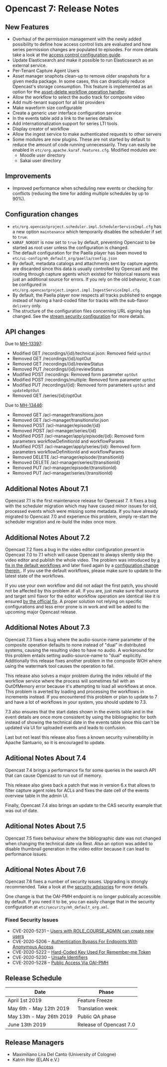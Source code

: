 Opencast 7: Release Notes
=========================

New Features
------------

- Overhaul of the permission management with the newly added possibility to define how access control lists are
  evaluated and how series permission changes are populated to episodes. For more details take a look at the [access
  control configuration guide](configuration/acl.md).
- Update Elasticsearch and make it possible to run Elasticsearch as an external service.
- Per-Tenant Capture Agent Users
- Asset manager snaphots clean-up to remove older snapshots for a given media package. In some cases, this can
  drastically reduce Opencast's storage consumption. This feature is implemented as an option for the
  [asset-delete workflow operation handler](workflowoperationhandlers/asset-delete-woh.md).
- Allow the workflow to select the audio track for composite video
- Add multi-tenant support for all list providers
- Make waveform size configurable
- Create a generic user interface configuration service
- In the events table add a link to the series details
- Add internationalization support for series LTI tools
- Display creator of workflow
- Allow the ingest service to make authenticated requests to other servers
- Some modules are now plugins. These are not started by default to reduce the amount of code running unnecessarily.
  They can easily be enabled in `etc/org.apache.karaf.features.cfg`. Modified modules are:
    - Moodle user directory
    - Sakai user directory

Improvements
------------

- Improved performance when scheduling new events or checking for conflicts (reducing the time for adding
multiple schedules by up to 90%).

Configuration changes
---------------------

- `etc/org.opencastproject.scheduler.impl.SchedulerServiceImpl.cfg` has a new option `maintenance` which temporarily
  disables the scheduler if set to `true`.
- `KARAF_NOROOT` is now set to `true` by default, preventing Opencast to be started as root user unless the
  configuration is changed.
- The default configuration for the Paella player has been moved to `etc/ui-config/mh_default_org/paella/config.json`
- By default, metadata catalogs and attachments sent by capture agents are discarded since this data is usually
  controlled by Opencast and the routing through capture agents which existed for historical reasons was just an
  additional source for errors. If you rely on the old behavior, it can be configured in
  `etc/org.opencastproject.ingest.impl.IngestServiceImpl.cfg`.
- By default, the Paella player now respects all tracks published to engage instead of having a hard-coded filter for
  tracks with the sub-flavor `delivery` only.
- The structure of the configuration files concerning URL signing has changed. See the
[stream security configuration](./configuration/stream-security.md) for more details.

API changes
-----------

Due to [MH-13397](https://opencast.jira.com/browse/MH-13397):

- Modified GET /recordings/{id}/technical.json: Removed field `optOut`
- Removed GET /recordings/{id}/optOut
- Removed GET /recordings/{id}/reviewStatus
- Removed PUT /recordings/{id}/reviewStatus
- Modified POST /recordings: Removed form parameter `optOut`
- Modified POST /recordings/multiple: Removed form parameter `optOut`
- Modified PUT /recordings/{id}: Removed form parameters `optOut` and `updateOptOut`
- Removed GET /series/{id}/optOut

Due to [MH-13446](https://opencast.jira.com/browse/MH-13446):

- Removed GET /acl-manager/transitions.json
- Removed GET /acl-manager/transitionsfor.json
- Removed POST /acl-manager/episode/{id}
- Removed POST /acl-manager/series/{id}
- Modified POST /acl-manager/apply/episode/{id}: Removed form parameters workflowDefinitionId and workflowParams
- Modified POST /acl-manager/apply/series/{id}: Removed form parameters workflowDefinitionId and workflowParams
- Removed DELETE /acl-manager/episode/{transitionId}
- Removed DELETE /acl-manager/series/{transitionId}
- Removed PUT /acl-manager/episode/{transitionId}
- Removed PUT /acl-manager/series/{transitionId}

Additional Notes About 7.1
--------------------------

Opencast 7.1 is the first maintenance release for Opencast 7. It fixes a bug with the scheduler migration which may have
caused minor issues for old, processed events which were missing some metadata. If you have already migrated to
Opencast 7.0 and experience this problem, simply re-start the scheduler migration and re-build the index once more.


Additional Notes About 7.2
--------------------------

Opencast 7.2 fixes a bug in the video editor configuration present in Opencast 7.0 to 7.1 which will cause Opencast to
always silently skip the video editor and publish the whole video. The problem was introduced by [a fix in the default
workflows](https://github.com/opencast/opencast/pull/944) and later fixed again by a [configuration change therein
](https://github.com/opencast/opencast/pull/1013). If you use the default workflows, please make sure to update to the
latest state of the workflows.

If you use your own workflow and did not adapt the first patch, you should not be affected by this problem at all. If
you are, just make sure that source and target smil flavor for the editor workflow operation are identical like it is
ensured [by the official fix](https://github.com/opencast/opencast/pull/1013). A proper solution not relying on specific
configurations and less error prone is in work and will be added to the upcoming major Opencast release.


Additional Notes About 7.3
--------------------------

Opencast 7.3 fixes a bug where the audio-source-name parameter of the composite operation defaults to none instead of
"dual" in distributed systems, causing the resulting video to have no audio. A workaround for this problem entails
setting audio-source-name to "dual" explicitly. Additionally this release fixes another problem in the composite WOH
where using the watermark tool causes the operation to fail.

This release also solves a major problem during the index rebuild of the workflow service where the process will
sometimes fail with an OutOfMemory error because it's attempting to load all workflows at once. This problem is averted
by loading and processing the workflows in increments instead. If you encountered this problem or plan to update to 7
and have a lot of workflows in your system, you should update to 7.3.

7.3 also ensures that the start dates shown in the events table and in the event details are once more consistent by
using the bibliographic for both instead of showing the technical date in the events table since this can't be updated
via UI for uploaded events and leads to confusion.

Last but not least this release also fixes a known security vulnerability in Apache Santuario, so it is encouraged to
update.


Aditional Notes About 7.4
-------------------------
Opencast 7.4 brings a performance fix for some queries in the search API that can cause Opencast to run out of memory.

This release also gives back a patch that was in version 6.x that allows to filter capture agent roles for ACLs and
fixes the date cell of the events overview table in the admin UI.

Finally, Opencast 7.4 also brings an update to the CAS security example that was out of date.


Aditional Notes About 7.5
-------------------------
Opencast 7.5 fixes behaviour where the bibliographic date was not changed when changing the technical date via Rest.
Also an option was added to disable thumbnail generation in the video editor because it can lead to performance issues.


Aditional Notes About 7.6
-------------------------
Opencast 7.6 fixes a number of security issues. Upgrading is strongly recommended.
Take a look at the [security advisories](https://github.com/opencast/opencast/security/advisories) for more details.

One change is that the OAI-PMH endpoint is no longer publically accessible by default.
If you need it to be, you can easily change that in the security configuration at `etc/security/mh_default_org.xml`.

### Fixed Security Issues

- CVE-2020-5231 – [Users with ROLE\_COURSE\_ADMIN can create new users
  ](https://github.com/opencast/opencast/security/advisories/GHSA-94qw-r73x-j7hg)
- CVE-2020-5206 – [Authentication Bypass For Endpoints With Anonymous Access
  ](https://github.com/opencast/opencast/security/advisories/GHSA-vmm6-w4cf-7f3x)
- CVE-2020-5222 – [Hard-Coded Key Used For Remember-me Token
  ](https://github.com/opencast/opencast/security/advisories/GHSA-mh8g-hprg-8363)
- CVE-2020-5230 – [Unsafe Identifiers
  ](https://github.com/opencast/opencast/security/advisories/GHSA-w29m-fjp4-qhmq)
- CVE-2020-5228 – [Public Access Via OAI-PMH
  ](https://github.com/opencast/opencast/security/advisories/GHSA-6f54-3qr9-pjgj)


Release Schedule
----------------

|Date                         |Phase
|-----------------------------|------------------------------------------
|April 1st 2019               |Feature Freeze
|May 6th - May 12th 2019      |Translation week
|May 13th - May 26th 2019     |Public QA phase
|June 13th 2019               |Release of Opencast 7.0

Release Managers
----------------

- Maximiliano Lira Del Canto (University of Cologne)
- Katrin Ihler (ELAN e.V.)
